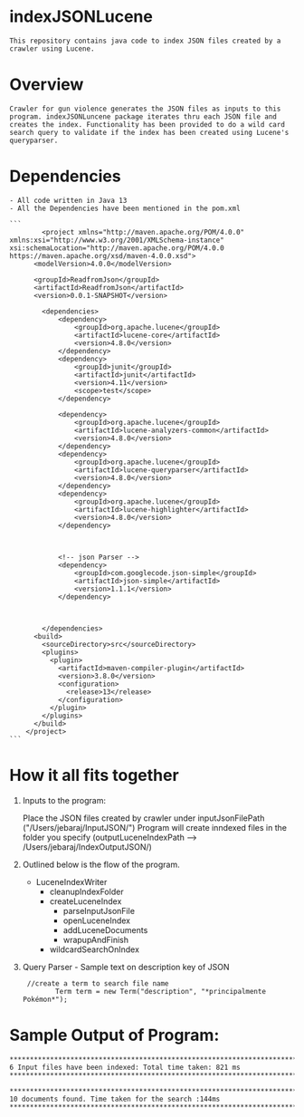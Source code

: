 # indexJSONLucene

    This repository contains java code to index JSON files created by a crawler using Lucene.

# Overview

    Crawler for gun violence generates the JSON files as inputs to this program. indexJSONLuncene package iterates thru each JSON file and creates the index. Functionality has been provided to do a wild card search query to validate if the index has been created using Lucene's queryparser. 
    
# Dependencies

    - All code written in Java 13
    - All the Dependencies have been mentioned in the pom.xml
    
    ```
            <project xmlns="http://maven.apache.org/POM/4.0.0" xmlns:xsi="http://www.w3.org/2001/XMLSchema-instance" xsi:schemaLocation="http://maven.apache.org/POM/4.0.0 https://maven.apache.org/xsd/maven-4.0.0.xsd">
          <modelVersion>4.0.0</modelVersion>

          <groupId>ReadfromJson</groupId>
          <artifactId>ReadfromJson</artifactId>
          <version>0.0.1-SNAPSHOT</version>

            <dependencies>
                <dependency>
                    <groupId>org.apache.lucene</groupId>
                    <artifactId>lucene-core</artifactId>
                    <version>4.8.0</version>
                </dependency>
                <dependency>
                    <groupId>junit</groupId>
                    <artifactId>junit</artifactId>
                    <version>4.11</version>
                    <scope>test</scope>
                </dependency>

                <dependency>
                    <groupId>org.apache.lucene</groupId>
                    <artifactId>lucene-analyzers-common</artifactId>
                    <version>4.8.0</version>
                </dependency>
                <dependency>
                    <groupId>org.apache.lucene</groupId>
                    <artifactId>lucene-queryparser</artifactId>
                    <version>4.8.0</version>
                </dependency>
                <dependency>
                    <groupId>org.apache.lucene</groupId>
                    <artifactId>lucene-highlighter</artifactId>
                    <version>4.8.0</version>
                </dependency>



                <!-- json Parser -->
                <dependency>
                    <groupId>com.googlecode.json-simple</groupId>
                    <artifactId>json-simple</artifactId>
                    <version>1.1.1</version>
                </dependency>



            </dependencies>
          <build>
            <sourceDirectory>src</sourceDirectory>
            <plugins>
              <plugin>
                <artifactId>maven-compiler-plugin</artifactId>
                <version>3.8.0</version>
                <configuration>
                  <release>13</release>
                </configuration>
              </plugin>
            </plugins>
          </build>
        </project>
    ```

# How it all fits together

1) Inputs to the program:

    Place the JSON files created by crawler under inputJsonFilePath ("/Users/jebaraj/InputJSON/")
    Program will create inndexed files in the folder you specify (outputLuceneIndexPath --> /Users/jebaraj/IndexOutputJSON/) 

2) Outlined below is the flow of the program.

    - LuceneIndexWriter
        - cleanupIndexFolder
        - createLuceneIndex
            - parseInputJsonFile
            - openLuceneIndex
            - addLuceneDocuments
            - wrapupAndFinish
      - wildcardSearchOnIndex

3)  Query Parser - Sample text on description key of JSON
    
    ```
     //create a term to search file name
            Term term = new Term("description", "*principalmente Pokémon*");
    ```
    
# Sample Output of Program:

    ************************************************************************
    6 Input files have been indexed: Total time taken: 821 ms
    ************************************************************************

    ************************************************************************
    10 documents found. Time taken for the search :144ms
    ************************************************************************
